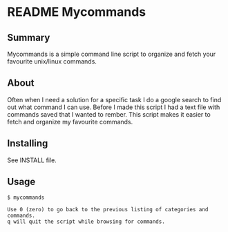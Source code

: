 README Mycommands
=================

Summary
-------

Mycommands is a simple command line script to organize and fetch your favourite unix/linux commands.


About
-----

Often when I need a solution for a specific task I do a google search to find out what command I can use. Before I made this script I had a text file with commands saved that I wanted to rember. 
This script makes it easier to fetch and organize my favourite commands.

Installing
----------

See INSTALL file.


Usage
-----

    $ mycommands
    
    Use 0 (zero) to go back to the previous listing of categories and commands.
    q will quit the script while browsing for commands.
